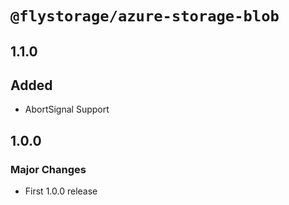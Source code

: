# `@flystorage/azure-storage-blob`

## 1.1.0

## Added

- AbortSignal Support

## 1.0.0

### Major Changes

- First 1.0.0 release